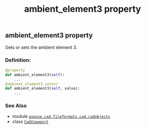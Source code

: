 ﻿---
title: ambient_element3 property
second_title: Aspose.CAD for Python via .NET API References
description: 
type: docs
weight: 70
url: /python-net/aspose.cad.fileformats.cad.cadobjects/cadviewport/ambient_element3/
is_root: false
---

## ambient_element3 property


Gets or sets the ambient element 3.
### Definition:
```python
@property
def ambient_element3(self):
    ...
@ambient_element3.setter
def ambient_element3(self, value):
    ...
```

### See Also
* module [`aspose.cad.fileformats.cad.cadobjects`](../../)
* class [`CadViewport`](/cad/python-net/aspose.cad.fileformats.cad.cadobjects/cadviewport)
